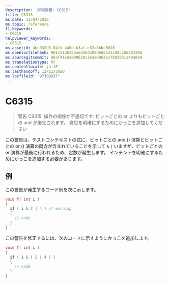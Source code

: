 ```yaml
---
description: '詳細情報: C6315'
title: C6315
ms.date: 11/04/2016
ms.topic: reference
f1_keywords:
- C6315
helpviewer_keywords:
- C6315
ms.assetid: 4bc932d5-04fd-440d-b3af-e32a8bbc0618
ms.openlocfilehash: 901c213b363eed2bdc09d68ea41c80c20d383308
ms.sourcegitcommit: d6af41e42699628c3e2e6063ec7b03931a49a098
ms.translationtype: MT
ms.contentlocale: ja-JP
ms.lasthandoff: 12/11/2020
ms.locfileid: "97308937"
---
```

# <a name="c6315"></a>C6315

> 警告 C6315: 操作の順序が不適切です: ビットごとの or よりもビットごとの and が優先されます。 意思を明確にするためにかっこを追加してください

この警告は、テストコンテキストの式に、ビットごとの and () 演算とビットごとの or () 演算の両方が含まれていることを示して `&` `|` いますが、ビットごとの or 演算が最後に行われるため、定数が発生します。 インテントを明確にするためにかっこを追加する必要があります。

## <a name="example"></a>例

この警告が発生するコード例を次に示します。

```cpp
void f( int i )
{
  if ( i & 2 | 4 ) // warning
  {
    // code
  }
}
```

この警告を修正するには、次のコードに示すようにかっこを追加します。

```cpp
void f( int i )
{
  if ( i & ( 2 | 4 ) )
  {
    // code
  }
}
```
